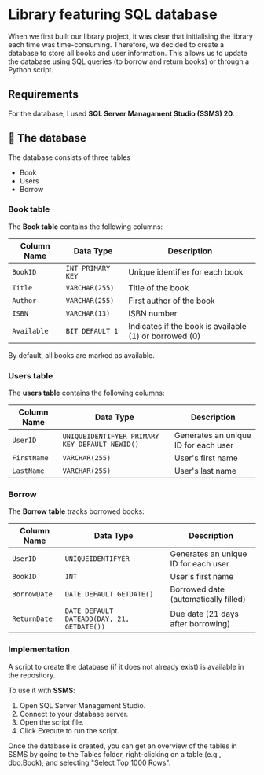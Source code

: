 # Library featuring SQL database

When we first built our library project, it was clear that initialising the library each time was time-consuming. Therefore, we decided to create a database to store all books and user information. This allows us to update the database using SQL queries (to borrow and return books) or through a Python script.

## Requirements
For the database, I used **SQL Server Managament Studio (SSMS) 20**.

## :notebook: The database

The database consists of three tables
- Book
- Users
- Borrow

### Book table

The **Book table** contains the following columns:

| Column Name | Data Type | Description |
| --- | --- | --- |
| `BookID` | `INT PRIMARY KEY` | Unique identifier for each book |
| `Title` | `VARCHAR(255)` | Title of the book |
| `Author` | `VARCHAR(255)` | First author of the book |
| `ISBN` | `VARCHAR(13)` | ISBN number |
| `Available` | `BIT DEFAULT 1` | Indicates if the book is available (1) or borrowed (0) |

By default, all books are marked as available.

### Users table

The **users table** contains the following columns:

| Column Name | Data Type | Description |
| --- | --- | --- |
| `UserID` | `UNIQUEIDENTIFYER PRIMARY KEY DEFAULT NEWID()` | Generates an unique ID for each user |
| `FirstName` | `VARCHAR(255)` | User's first name |
| `LastName` | `VARCHAR(255)` | User's last name |

### Borrow

The **Borrow table** tracks borrowed books:

| Column Name | Data Type | Description |
| --- | --- | --- |
| `UserID` | `UNIQUEIDENTIFYER` | Generates an unique ID for each user |
| `BookID` | `INT` | User's first name |
| `BorrowDate` | `DATE DEFAULT GETDATE()` | Borrowed date (automatically filled) |
| `ReturnDate` | `DATE DEFAULT DATEADD(DAY, 21, GETDATE())` | Due date (21 days after borrowing) |

### Implementation

A script to create the database (if it does not already exist) is available in the repository.

To use it with **SSMS**:

1. Open SQL Server Management Studio.
2. Connect to your database server.
3. Open the script file.
4. Click Execute to run the script.

Once the database is created, you can get an overview of the tables in SSMS by going to the Tables folder, right-clicking on a table (e.g., dbo.Book), and selecting "Select Top 1000 Rows".